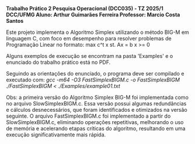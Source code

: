 **Trabalho Prático 2
Pesquisa Operacional (DCC035) - TZ 2025/1
DCC/UFMG
Aluno: Arthur Guimarães Ferreira
Professor: Marcio Costa Santos**

Este projeto implementa o Algoritmo Simplex utilizando o método BIG-M em linguagem C, com foco em desempenho para resolver problemas de Programação Linear no formato:
max c^t x
st. Ax = b 
    x >= 0

Alguns exemplos de execução se encontram na pasta 'Examples' e o enunciado do trabalho prático está no PDF.

Seguindo as orientações do enunciado, o programa deve ser compilado e executado com:
*gcc -m64 -O3 FastSimplexBIGM.c -o FastSimplexBIGM
./FastSimplexBIGM < ./Examples/example01.txt*


Obs: a primeira versão do Algoritmo Simplex BIG-M foi implementada como no arquivo SlowSimplexBIGM.c.
Essa versão possui algumas redundâncias e cálculos desnecessários, que foram identificados e otimizados na versão seguinte.
O arquivo FastSimplexBIGM.c foi implementado a partir do SlowSimplexBIGM.c, eliminando operações repetitivas, melhorando o uso de memória 
e acelerando etapas críticas do algoritmo, resultando em uma execução significativamente mais rápida.
